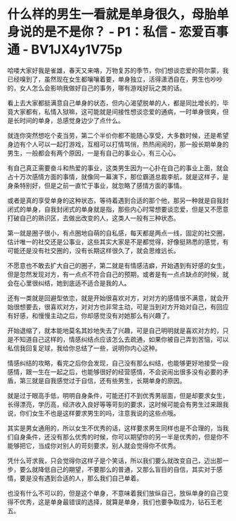 # 什么样的男生一看就是单身很久，母胎单身说的是不是你？ - P1：私信 - 恋爱百事通 - BV1JX4y1V75p

哈喽大家好我是雀雄，春天又来咯，万物复苏的季节，你们想谈恋爱的荷尔蒙，我已经嗅到了，虽然现在女生都嚷嚷着要，单身独立，活得潇洒自在，男生也吵吵的，女人怎么会影响我做好自己的事务，哪有游戏好玩之类的话。

看上去大家都挺满意自己单身的状态，但内心渴望脱单的人，都是同比增长的，毕竟大家都有，私情入狱嘛，这可能就是间接性想谈恋爱的通病，一时单身很爽，但是长时间的单身，总感觉身边少了点什么。

就连你突然想吃个麦当劳，第二个半价你都不能随心享受，大多数时候，还是希望身边有个人可以一起打游戏，互相可以打情骂俏，热热闹闹的，那一般长期单身的男生，一般都会有两个原因，一是有自己的事业心，有三心心。

有自己真正需要奋斗和热爱的事业，这类男生因为一心扑在自己的事业上面，就会占十万次感情方面的事情，就像同一幕演下，那位霸道总裁李航，就是这样子，是身条特别好，但是之前一直忙于事业，就忽略了感情方面的事情。

或者是真的享受单身的这种状态，等待着遇到合适的那个他，那另一种就是自我封闭式的单身，自我封闭式的单身就是指，那些内心时常想要谈恋爱，但是又不愿意打破自己的熟识区，去做出改变的人，这类人一般有三种状态。

第一就是圈子很小，有点圈地自萌的自私感，每天都是两点一线，固定的社交圈，估计唯一的社交还是公事业，这些其实大家是不是都觉得，好像挺熟悉的感觉，有可能还是没有社交圈的，没有长期这样很久了，就会思维远长。

不愿意也不敢去扩大自己的圈子，第二就是有情感洁癖，开始遇到有好感的女生，但是忽然发现对方，有一点点不符合自己的预期，或者是有一点点缺点的时候，就会在心里很纠结，她到底适不适合是我的人。

还有一类就是回避型依恋，就是开始很喜欢对方，对对方的感情很不满意，就会开始很想要去，很喜欢对方，对对方也非常主动，可是当到对方开始对自己，有回应有好感，和慢慢主动之后，你却感觉没有对她那么有兴趣了。

开始退缩了，就本能地莫名其妙地失去了兴趣，可是自己明明就是喜欢对方的，只是不知道自己这样的，情感纠结点应该怎么去疏通，如果你被自己弄到苦恼，可以私信我回复足球，我给你总结了一些，说明你内心这种。

情感纠结的攻略，看完之后你会发现，自己没有那么纠结，也能够更好地接受一段感情，跟一生在一起之后，也能够很好的经营感情，不会说闹出很多没有必要的矛盾，第三就是自我感觉过于自信，还有些男生，长期单身的原因。

就是过于眼高手低，明明自身条件，可能还打不到优秀男层面，但是却要求女生，长得漂亮，学历高，经济收入良好等等苛刻的要求，这时候可能会有男生过来跟我说，你们女生不也是这样要求男生的吗，注意我说的这些点哦。

其实是男女通用的，所以女生不优秀的话，这样要求男生同样也是不合理的，当我们自身条件，还没有那么优秀的时候，你可以期望你的另一半是优秀的，但是你不能够把它，当成你对别人的苛刻要求，别人就会觉得你不优秀。

凭什么苛求我，只会觉得你这样子是个笑话，所以我们要么就改变自己，迈出那一步，要么就降低自己的期望，不要那么的普通，又那么盲目的自信，其实对于感情，要是没有遇到合适的人，那么我们自己单着。

也没有什么不可以的，但是这个单身，不意味着我们放纵自己，放纵单身的自己变得不优秀，这是单身最错误的选择，就算是单身，我们也要争取成为，钻石王老五。

